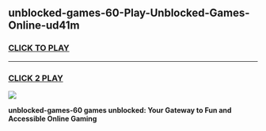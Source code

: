 
## unblocked-games-60-Play-Unblocked-Games-Online-ud41m
<h3>
<a href="https://premium76.site?title=unblocked-games-60&ref=24A">CLICK TO PLAY</a></h3>
<hr>

<h3>
<a href="https://premium76.site?title=unblocked-games-60&ref=24A">CLICK 2 PLAY</a>
  
</h3>

<a href="https://premium76.site?title=unblocked-games-60&ref=24A"><img src="https://clearcache.store/games.png"></a>


**unblocked-games-60 games unblocked: Your Gateway to Fun and Accessible Online Gaming**
